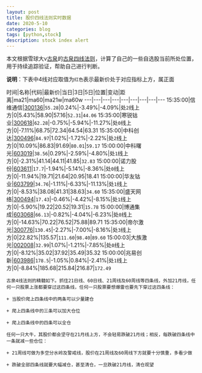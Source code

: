 ```yaml
---
layout: post
title: 股价四线法则实时数据
date: 2020-5-10
categories: blog
tags: [python,stock]
description: stock index alert
---
```



本文根据雪球大v[古泉](https://xueqiu.com/u/7148646888)的[古泉四线法则](https://xueqiu.com/7148646888/130498192)，计算了自己的一些自选股当前所处位置，用于持续追踪验证，帮助自己进行判断。

**说明**：下表中4线对应取值为`红色`表示最新价处于对应指标上方，属正面

时间|名称|代码|最新价|当日|3日|5日|位置|变动|距离|ma21|ma60|ma21w|ma60w
---|---|---|---|---|---|---|---|---
15:35:00|信维通信|[300136](https://xueqiu.com/S/SZ300136)|`55.28`|0.24%|-3.49%|-4.09%|处`2`线上方|0|5.43%|58.90|57.16|`52.31`|`44.06`
15:35:00|寒锐钴业|[300618](https://xueqiu.com/S/SZ300618)|`62.28`|-0.75%|-5.94%|-11.27%|处`0`线上方|0|-7.11%|68.75|72.34|64.54|63.31
15:35:00|中科创达|[300496](https://xueqiu.com/S/SZ300496)|`84.97`|1.02%|-1.72%|-2.22%|处`2`线上方|0|10.09%|86.83|91.69|`80.01`|`59.17`
15:00:00|中科曙光|[603019](https://xueqiu.com/S/SH603019)|`38.56`|0.29%|-2.59%|-4.80%|处`1`线上方|0|-2.31%|41.14|44.11|41.85|`32.83`
15:00:00|诺力股份|[603611](https://xueqiu.com/S/SH603611)|`17.7`|-1.94%|-5.14%|-8.36%|处`0`线上方|0|-11.94%|19.71|21.64|20.95|18.41
15:00:00|华友钴业|[603799](https://xueqiu.com/S/SH603799)|`34.76`|-1.11%|-6.33%|-11.13%|处`1`线上方|0|-8.53%|38.08|41.31|38.63|`34.60`
15:35:00|盛天网络|[300494](https://xueqiu.com/S/SZ300494)|`17.43`|-0.46%|-4.42%|-8.15%|处`1`线上方|0|-5.90%|19.22|20.52|19.31|`15.78`
15:00:00|博通集成|[603068](https://xueqiu.com/S/SH603068)|`66.13`|-0.82%|-4.04%|-6.23%|处`0`线上方|0|-14.63%|70.22|76.52|75.88|89.71
15:35:00|帝尔激光|[300776](https://xueqiu.com/S/SZ300776)|`130.45`|-2.27%|-7.00%|-8.16%|处`3`线上方|0|22.82%|135.57|`111.60`|`98.40`|`89.60`
15:00:03|大族激光|[002008](https://xueqiu.com/S/SZ002008)|`32.99`|1.07%|-1.21%|-7.85%|处`0`线上方|0|-8.12%|35.02|37.92|35.49|35.32
15:00:00|兆易创新|[603986](https://xueqiu.com/S/SH603986)|`178.5`|-1.05%|0.84%|-2.41%|处`1`线上方|0|-8.84%|185.68|215.84|216.87|`172.49`

```
古泉4线法则的精髓如下。抓住21日线、60日线、21周线及60周线等四条线，外加21月线，任何一只股票上涨都要穿过这四条线，任何一只股票要想爆雷也要先下穿过这四条线：

+ 当股价爬上四条线中的两条可以少量建仓

+ 爬上四条线中的三条可以加大仓位

+ 爬上四条线中的四条可以全仓

任何一只大牛，其股价都会坚守在21月线上方，不会轻易跌破21月线；相反，每跌破四条线中一条就减一些仓位：

+ 21周线可做为多空分水岭及警戒线，股价在21周线及60周线下方就要十分慎重，多看少做

+ 跌破全部四条线就要大幅减仓，甚至清仓，一旦跌破21月线，清仓观望
```
